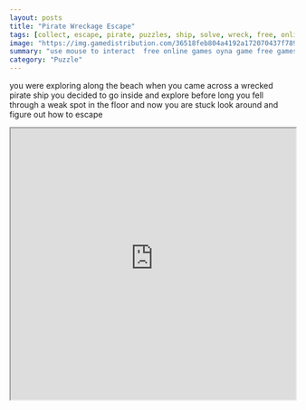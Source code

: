 ```yaml
---
layout: posts
title: "Pirate Wreckage Escape"
tags: [collect, escape, pirate, puzzles, ship, solve, wreck, free, online, games, oyna, game, free, games, play, play, games]
image: "https://img.gamedistribution.com/36518feb804a4192a172070437f78965.jpg"
summary: "use mouse to interact  free online games oyna game free games play play games"
category: "Puzzle"
---
```


you were exploring along the beach when you came across a wrecked pirate ship you decided to go inside and explore before long you fell through a weak spot in the floor and now you are stuck look around and figure out how to escape

<iframe width="100%" height="480px;" src="https://flash.gamedistribution.com?game=36518feb804a4192a172070437f78965"></iframe>